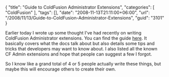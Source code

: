{
	"title": "Guide to ColdFusion Administrator Extensions",
	"categories": [
		"ColdFusion"
	],
	"tags": [],
	"date": "2008-11-13T21:11:00+06:00",
	"url": "/2008/11/13/Guide-to-ColdFusion-Administrator-Extensions",
	"guid": "3101"
}

Earlier today I wrote up some thought I've had recently on writing ColdFusion Administrator extensions. You can find the guide <a href="https://static.raymondcamden.com/guide.html">here</a>. It basically covers what the docs talk about but also details some tips and tricks that developers may want to know about. I also listed all the known CF Admin extensions and hope that people can suggest a few I forgot.

So I know like a grand total of 4 or 5 people actually write these things, but maybe this will encourage others to create their own.